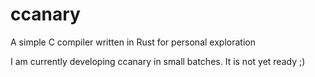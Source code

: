 # ccanary
A simple C compiler written in Rust for personal exploration

I am currently developing ccanary in small batches. It is not yet ready ;)
